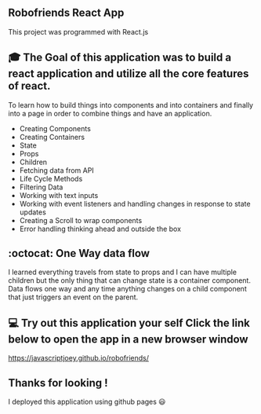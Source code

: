 ## Robofriends React App
This project was programmed with React.js

## :mortar_board: The Goal of this application was to build a react application and utilize all the core features of react.
To learn how to build things into components and into containers and finally into a page in order to combine things and have an application.

- Creating Components
- Creating Containers
- State
- Props
- Children
- Fetching data from API 
- Life Cycle Methods 
- Filtering Data 
- Working with text inputs 
- Working with event listeners and handling changes in response to state updates
- Creating a Scroll to wrap components 
- Error handling thinking ahead and outside the box

## :octocat: One Way data flow
I learned everything travels from state to props and I can have multiple children but the only thing that can change state is a container component.
Data flows one way and any time anything changes on a child component that just triggers an event on the parent.

## :computer: Try out this application your self Click the link below to open the app in a new browser window

https://javascriptjoey.github.io/robofriends/

## Thanks for looking !
I deployed this application using github pages :smiley:
